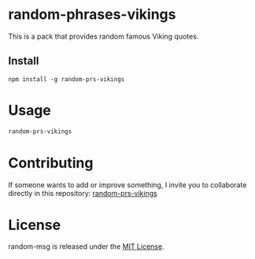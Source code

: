 # random-phrases-vikings

This is a pack that provides random famous Viking quotes.

## Install

```npm
npm install -g random-prs-vikings
```

# Usage

```bash
random-prs-vikings
```

# Contributing
If someone wants to add or improve something, I invite you to collaborate directly in this repository: [random-prs-vikings](https://github.com/sr-jerly/npm-random-phrases-vikings/tree/main)

# License
random-msg is released under the [MIT License](https://opensource.org/licenses/MIT).
